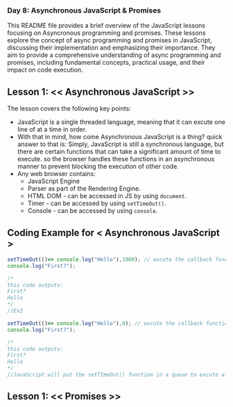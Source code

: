 ### Day 8: Asynchronous JavaScript & Promises
This README file provides a brief overview of the JavaScript lessons focusing on Asyncronous programming and promises. These lessons explore the concept of async programming and promises in JavaScript, discussing their implementation and emphasizing their importance. They aim to provide a comprehensive understanding of async programming and promises, including fundamental concepts, practical usage, and their impact on code execution.

## Lesson 1: << Asynchronous JavaScript >>
The lesson covers the following key points:
- JavaScript is a single threaded language, meaning that it can excute one line of at a time in order.
- With that in mind, how come Asynchronous JavaScript is a thing?
  quick answer to that is: Simply, JavaScript is still a synchronous language, but there are certain functions that can take a significant amount of time to execute. so the browser handles these functions in an asynchronous manner to prevent blocking the execution of other code.
- Any web browser contains:
   - JavaScript Engine
   - Parser as part of the Rendering Engine.
   - HTML DOM - can be accessed in JS by using `document`.
   - Timer - can be accessed by using `setTimeOut()`.
   - Console - can be accessed by using `console`.

## Coding Example for < Asynchronous JavaScript >
```javascript
setTimeOut(()=> console.log("Hello"),1000); // excute the callback function after 1000ms.
console.log("First?");

/*
this code outputs:
First?
Hello
*/
//Ex2

setTimeOut(()=> console.log("Hello"),0); // excute the callback function after 1000ms.
console.log("First?");

/*
this code outputs:
First?
Hello
*/
//JavaScript will put the setTImeOut() function in a queue to excute after the call stack is done excuting the code. meaning even if it is delayed by 0ms it will still output when the call stack is empty.
```

## Lesson 1: << Promises >>


  
